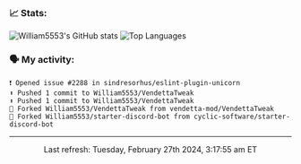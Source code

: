 ### 📈 Stats:
![William5553's GitHub stats](https://github-readme-stats.vercel.app/api?username=william5553&show_icons=true&theme=dark&include_all_commits=true&count_private=true&hide_border=true)
![Top Languages](https://github-readme-stats.vercel.app/api/top-langs/?username=william5553&langs_count=10&layout=compact&theme=dark&include_all_commits=true&count_private=true&hide_border=true)

### 🗣 My activity:
```
❗️ Opened issue #2288 in sindresorhus/eslint-plugin-unicorn
⬆️ Pushed 1 commit to William5553/VendettaTweak
⬆️ Pushed 1 commit to William5553/VendettaTweak
🍴 Forked William5553/VendettaTweak from vendetta-mod/VendettaTweak
🍴 Forked William5553/starter-discord-bot from cyclic-software/starter-discord-bot
```

------------
<p align="center">Last refresh: Tuesday, February 27th 2024, 3:17:55 am ET</p>
